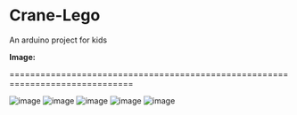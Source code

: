 # Crane-Lego

An arduino project for kids


**Image:**

==============================================================================

![image](https://github.com/Kang-Jack/TrainLight-Lego/blob/master/images/1.jpg)
![image](https://github.com/Kang-Jack/TrainLight-Lego/blob/master/images/2.jpg)
![image](https://github.com/Kang-Jack/TrainLight-Lego/blob/master/images/3.jpg)
![image](https://github.com/Kang-Jack/TrainLight-Lego/blob/master/images/4.jpg)
![image](https://github.com/Kang-Jack/TrainLight-Lego/blob/master/images/5.jpg)
